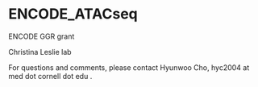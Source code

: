 # ENCODE_ATACseq
ENCODE GGR grant

Christina Leslie lab

For questions and comments, please contact Hyunwoo Cho, hyc2004 at med dot cornell dot edu .
